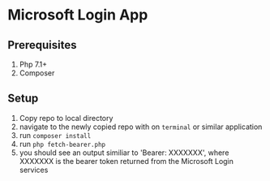 # Microsoft Login App

## Prerequisites
1) Php 7.1+
2) Composer

## Setup
1) Copy repo to local directory
2) navigate to the newly copied repo with on `terminal` or similar application
3) run `composer install` 
4) run `php fetch-bearer.php`
5) you should see an output similiar to 'Bearer: XXXXXXX', where XXXXXXX is the bearer token returned from the Microsoft Login services